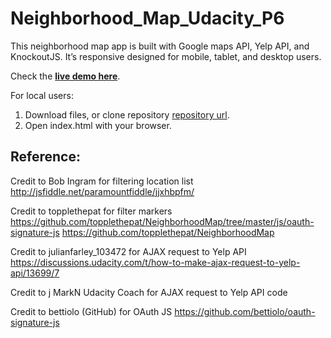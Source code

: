 # Neighborhood_Map_Udacity_P6

This neighborhood map app is built with Google maps API, Yelp API, and KnockoutJS. It’s responsive designed for mobile, tablet, and desktop users.

Check the **[live demo here](https://asimolovegym.github.io/Neighborhood_Map_Udacity_P6/)**.

For local users:
1. Download files, or clone repository [repository url](https://github.com/AsimoLoveGym/Neighborhood_Map_Udacity_P6).
2. Open index.html with your browser.

## Reference:

Credit to Bob Ingram for filtering location list
http://jsfiddle.net/paramountfiddle/jjxhbpfm/

Credit to topplethepat for filter markers
https://github.com/topplethepat/NeighborhoodMap/tree/master/js/oauth-signature-js
https://github.com/topplethepat/NeighborhoodMap

Credit to julianfarley_103472 for AJAX request to Yelp API
https://discussions.udacity.com/t/how-to-make-ajax-request-to-yelp-api/13699/7

Credit to j MarkN Udacity Coach for AJAX request to Yelp API code

Credit to bettiolo (GitHub) for OAuth JS
https://github.com/bettiolo/oauth-signature-js
